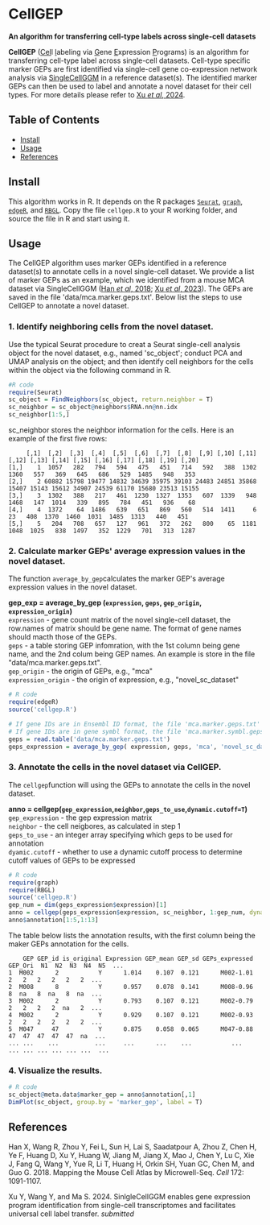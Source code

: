 # CellGEP

**An algorithm for transferring cell-type labels across single-cell datasets**

<b>CellGEP</b> (<u>Cel</u>l <u>l</u>abeling via <u>G</u>ene <u>E</u>xpression <u>P</u>rograms) is an algorithm for transferring cell-type label across single-cell datasets. Cell-type specific marker GEPs are first identified via single-cell gene co-expression network analysis via [SingleCellGGM](https://github.com/MaShisongLab/SingleCellGGM) in a reference dataset(s). The identified marker GEPs can then be used to label and annotate a novel dataset for their cell types. For more details please refer to [Xu *et al*, 2024](#References). 

## Table of Contents
- [Install](#Install)
- [Usage](#Usage)
- [References](#References)

## Install
This algorithm works in R. It depends on the R packages [`Seurat`](https://satijalab.org/seurat/), [`graph`](https://www.bioconductor.org/packages/release/bioc/html/graph.html), [`edgeR`](https://bioconductor.org/packages/release/bioc/html/edgeR.html), and [`RBGL`](https://www.bioconductor.org/packages/release/bioc/html/RBGL.html). Copy the file `cellgep.R` to your R working folder, and source the file in R and start using it.


## Usage

The CellGEP algorithm uses marker GEPs identified in a reference dataset(s) to annotate cells in a novel single-cell dataset. We provide a list of marker GEPs as an example, which we identified from a mouse MCA dataset via SingleCellGGM ([Han *et al*, 2018](#References); [Xu *et al*, 2023](#References)). The GEPs are saved in the file 'data/mca.marker.geps.txt'. Below list the steps to use CellGEP to annotate a novel dataset.

### 1. Identify neighboring cells from the novel dataset.

Use the typical Seurat procedure to creat a Seurat single-cell analysis object for the novel dataset, e.g., named 'sc_object'; conduct PCA and UMAP analysis on the object; and then identify cell neighbors for the cells within the object via the following command in R.
```R
#R code
require(Seurat)
sc_object = FindNeighbors(sc_object, return.neighbor = T)
sc_neighbor = sc_object@neighbors$RNA.nn@nn.idx
sc_neighbor[1:5,]
```
sc_neighbor stores the neighbor information for the cells. Here is an example of the first five rows:
```shell
     [,1]  [,2]  [,3]  [,4]  [,5]  [,6]  [,7]  [,8]  [,9] [,10] [,11] [,12] [,13] [,14] [,15] [,16] [,17] [,18] [,19] [,20]
[1,]    1  1057   282   794   594   475   451   714   592   388  1302  1360   557   369   645   686   529  1485   948   353
[2,]    2 60882 15798 19477 14832 34639 35975 39103 24483 24851 35868 15407 15143 15612 34907 24539 61170 15680 23513 15155
[3,]    3  1302   388   217   461  1230  1327  1353   607  1339   948  1468   147  1014   339   895   784   451   936    68
[4,]    4  1372    64  1486   639   651   869   560   514  1411     6    23   408  1370  1460  1031  1485  1313   440   451
[5,]    5   204   708   657   127   961   372   262   800    65  1181  1048  1025   838  1497   352  1229   701   313  1287
```

### 2. Calculate marker GEPs' average expression values in the novel dataset.

The function `average_by_gep`calculates the marker GEP's average expression values in the novel dataset. </br>

<B>gep_exp = average_by_gep (`expression`, `geps`, `gep_origin`, `expression_origin`)</B></br>
`expression` - gene count matrix of the novel single-cell dataset, the row.names of matrix should be gene name. The format of gene names should macth those of the GEPs.</br>
`geps` - a table storing GEP infomration, with the 1st column being gene name, and the 2nd colum being GEP names. An example is store in the file "data/mca.marker.geps.txt".</br>
`gep_origin` - the origin of GEPs, e.g., "mca"</br>
`expression_origin` - the origin of expression, e.g., "novel_sc_dataset"
```R
# R code
require(edgeR)
source('cellgep.R')

# If gene IDs are in Ensembl ID format, the file 'mca.marker.geps.txt' should be used.
# If gene IDs are in gene symbl format, the file 'mca.marker.symbl.geps.txt' should be used instead.
geps = read.table('data/mca.marker.geps.txt')
geps_expression = average_by_gep( expression, geps, 'mca', 'novel_sc_dataset' )
```

### 3. Annotate the cells in the novel dataset via CellGEP. 

The `cellgep`function will using the GEPs to annotate the cells in the novel dataset.</br>

<B>anno = cellgep(`gep_expression`,`neighbor`,`geps_to_use`,`dynamic.cutoff=T`)</B></br>
`gep_expression` - the gep expression matrix</br>
`neighbor` - the cell neigbores, as calculated in step 1 </br>
`geps_to_use` - an integer array specifying which geps to be used for annotation</br>
`dyamic.cutoff` - whether to use a dynamic cutoff process to determine cutoff values of GEPs to be expressed

```R
# R code
require(graph)
require(RBGL)
source('cellgep.R')
gep_num = dim(geps_expression$expression)[1]
anno = cellgep(geps_expression$expression, sc_neighbor, 1:gep_num, dynamic.cutoff=T)
anno$annotation[1:5,1:13]
```
The table below lists the annotation results, with the first column being the maker GEPs annotation for the cells.
```shell
    GEP GEP_id is_original Expression GEP_mean GEP_sd GEPs_expressed GEP_Ori  N1  N2  N3  N4  N5  ...
1  M002      2           Y      1.014    0.107  0.121      M002-1.01       2   2   2   2   2   2  ...
2  M008      8           Y      0.957    0.078  0.141      M008-0.96       8  na   8  na   8  na  ...
3  M002      2           Y      0.793    0.107  0.121      M002-0.79       2   2   2   2  na   2  ...
4  M002      2           Y      0.929    0.107  0.121      M002-0.93       2   2   2   2   2   2  ...
5  M047     47           Y      0.875    0.058  0.065      M047-0.88      47  47  47  47  47  na  ...
... ...    ...          ...     ...      ...    ...           ...        ... ... ... ... ... ...  ...  
```
### 4. Visualize the results.

```R
# R code
sc_object@meta.data$marker_gep = anno$annotation[,1]
DimPlot(sc_object, group.by = 'marker_gep', label = T)
```

## References

Han X, Wang R, Zhou Y, Fei L, Sun H, Lai S, Saadatpour A, Zhou Z, Chen H, Ye F, Huang D, Xu Y, Huang W, Jiang M, Jiang X, Mao J, Chen Y, Lu C, Xie J, Fang Q, Wang Y, Yue R, Li T, Huang H, Orkin SH, Yuan GC, Chen M, and Guo G. 2018. Mapping the Mouse Cell Atlas by Microwell-Seq. *Cell* 172: 1091-1107.

Xu Y, Wang Y, and Ma S. 2024. SinlgleCellGGM enables gene expression program identification from single-cell transcriptomes and facilitates universal cell label transfer. *submitted*
